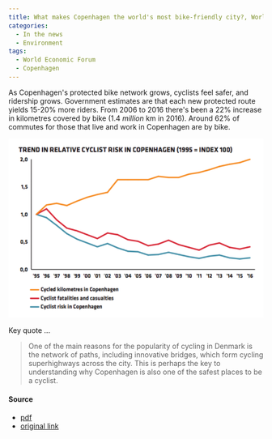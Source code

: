 ```yaml
---
title: What makes Copenhagen the world's most bike-friendly city?, World Economic Forum
categories:
  - In the news
  - Environment
tags:
  - World Economic Forum
  - Copenhagen
---
```


As Copenhagen's protected bike network grows, cyclists feel safer, and ridership grows. Government estimates are that
each new protected route yields 15-20% more riders. From 2006 to 2016 there's been a 22% increase in kilometres covered
by bike (1.4 _million_ km in 2016). Around 62% of commutes for those that live and work in Copenhagen are by bike.

![safer routes means more cycling in copenhagen](/images/img/news/2018-wef-copenhagen-risk-vs-ridership.png)

Key quote ...

> One of the main reasons for the popularity of cycling in Denmark is the network of paths, including innovative
> bridges, which form cycling superhighways across the city. This is perhaps the key to understanding why Copenhagen is
> also one of the safest places to be a cyclist.

#### Source

* [pdf](/images/news/2018-wef-copenhagen-best-bike-city.pdf)
* [original link](https://www.weforum.org/agenda/2018/10/what-makes-copenhagen-the-worlds-most-bike-friendly-city/)
